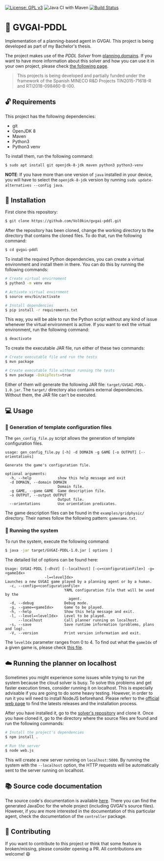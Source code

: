 [![License: GPL v3](https://img.shields.io/badge/License-GPLv3-blue.svg)](https://www.gnu.org/licenses/gpl-3.0)
![Java CI with Maven](https://github.com/Vol0kin/gvgai-pddl/workflows/Java%20CI%20with%20Maven/badge.svg)
[![Build Status](https://travis-ci.org/Vol0kin/gvgai-pddl.svg?branch=master)](https://travis-ci.org/Vol0kin/gvgai-pddl)

# :robot: GVGAI-PDDL

Implementation of a planning-based agent in GVGAI. This project is being developed as part
of my Bachelor's thesis.

The project makes use of the *PDDL Solver* from [planning.domains](http://planning.domains/).
If you want to have more information about this solver and how you can use it in
your own project, please check [the following page](http://solver.planning.domains/).

>This projects is being developed and partially funded under the framework of the Spanish MINECO
R&D Projects TIN2015-71618-R and RTI2018-098460-B-I00.

## :unlock: Requirements

This project has the following dependencies:

- git
- OpenJDK 8
- Maven
- Python3
- Python3 venv

To install them, run the following command:

```sh
$ sudo apt install git openjdk-8-jdk maven python3 python3-venv
```

**NOTE**: If you have more than one version of `java` installed in your device, you will have to select
the `openjdk-8-jdk` version by running `sudo update-alternatives --config java`.

## :wrench: Installation

First clone this repository:

```sh
$ git clone https://github.com/Vol0kin/gvgai-pddl.git
```

After the repository has been cloned, change the working directory to the directory that contains
the cloned files. To do that, run the following command:

```sh
$ cd gvgai-pddl
```

To install the required Python dependencies, you can create a virtual environment and install them in there.
You can do this by running the following commands:

```sh
# Create virtual envirnoment
$ python3 -m venv env

# Activate virtual envirnment
$ source env/bin/activate

# Install dependencies
$ pip install -r requirements.txt
```

This way, you will be able to run the Python script without any kind of issue whenever the virtual
environment is active. If you want to exit the virtual environment, run the following command:

```sh
$ deactivate
```

To create the executable JAR file, run either of these two commands:

```sh
# Create executable file and run the tests
$ mvn package

# Create executable file without running the tests
$ mvn package -DskipTests=true
```

Either of them will generate the following JAR file: `target/GVGAI-PDDL-1.0.jar`. The `target/` directory
also contains external dependencies. Without them, the JAR file can't be executed.

## :computer: Usage

### :pencil: Generation of template configuration files

The `gen_config_file.py` script allows the generation of template configuration files.

```
usage: gen_config_file.py [-h] -d DOMAIN -g GAME [-o OUTPUT] [--orientations]

Generate the game's configuration file.

optional arguments:
  -h, --help            show this help message and exit
  -d DOMAIN, --domain DOMAIN
                        Domain file.
  -g GAME, --game GAME  Game description file.
  -o OUTPUT, --output OUTPUT
                        Output file.
  --orientations        Use orientation predicates.
```

The game description files can be found in the `examples/gridphysic/` directory.
Their names follow the following pattern: `gamename.txt`.

### :running: Running the system

To run the system, execute the following command:

```sh
$ java -jar target/GVGAI-PDDL-1.0.jar [ options ]
```

The detailed list of options can be found here:

```
Usage: GVGAI-PDDL [-dhsV] [--localhost] [-c=<configurationFile>] -g=<gameIdx>
                  -l=<levelIdx>
Launches a new GVGAI game played by a planning agent or by a human.
  -c, --config=<configurationFile>
                           YAML configuration file that will be used by the
                             agent.
  -d, --debug              Debug mode.
  -g, --game=<gameIdx>     Game to be played.
  -h, --help               Show this help message and exit.
  -l, --level=<levelIdx>   Level to be played.
      --localhost          Call planner running on localhost.
  -s, --save               Save runtime information (problems, plans and log).
  -V, --version            Print version information and exit.
```

The `levelIdx` parameter ranges from 0 to 4. To find out what the `gameIdx` of a given
game is, please check [this file](https://github.com/Vol0kin/gvgai-pddl/blob/master/examples/all_games_sp.csv).

## :cloud: Running the planner on localhost

Sometimes you might experience some issues while trying to run the system because the cloud solver is busy.
To solve this problems and get faster execution times, consider running it on localhost. This is especially advisable if you
are going to do some heavy testing. However, in order to run it you will need to install NodeJS beforehand. Please referr to
the [official web page](https://nodejs.org/en/) to find the latests releases and the installation process.

After you have installed it, go to the [solver's repository](https://github.com/AI-Planning/cloud-solver) and
clone it. Once you have cloned it, go to the directory where the source files are found and run the
following commands:

```sh
# Install the project's dependencies
$ npm install .

# Run the server
$ node web.js
```

This will create a new server running on `localhost:5000`. By running the system with the `--localhost` option,
the HTTP requests will be automatically sent to the server running on localhost.

## :books: Source code documentation

The source code's documentation is available [here](https://vol0kin.github.io/gvgai-pddl/src-docs/). There you can
find the generated JavaDoc for the whole project (including GVGAI's source files). However, if you are more interested
in the documentation of this particular agent, check the documentation of the `controller` package.

## :handshake: Contributing

If you want to contribute to this project or think that some feature is broken/missing, please consider
opening a PR. All contributions are welcome! :smile:
